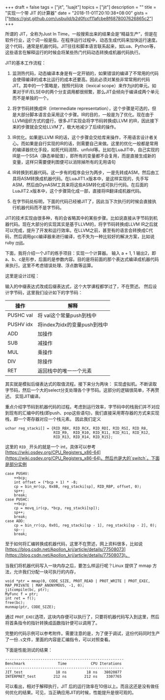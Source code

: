 +++
draft = false
tags = ["jit", "luajit"]
topics = ["jit"]
description = ""
title = "实现一个带 JIT 的计算器"
date = "2018-11-01T20:10:38+08:00"
gists = ["https://gist.github.com/usbuild/b2d0fccf11afcbe8f6878007626865c2"]
+++

所谓的 JIT，全称为Just In Time，一般搜索出来的结果会是“精益生产”，但是在软件行业，这个词一般是指，在程序运行过程中，动态生成代码来加快运行速度。这个代码，通常是机器代码。JIT往往和脚本语言联系起来，如Lua、Python等，这些语言在解释运行的时候会将某些热门代码动态转换成机器代码执行。

JIT的基本工作流程：

1. 监测热代码，动态编译本身是有一定开销的，如果错误的编译了不常用的代码会使得编译的成本比运行的成本还要高。因此必须对某些非常常用的代码JIT。其中的一个策略是，按照代码块（lexical scope）来作为jit的单元。如果对于IF/ELSE中的两个分支调用都很频繁，那么JIT会倾向于编译成两个单元而不是单独的一个。

2. 将字节码转换成IR（intermediate representation），这个步骤是可选的，但是大部分脚本语言会采用这个步骤。IR的目的，一般是为了优化。现在由于LLVM组织方式的盛行，很多JIT实现会将字节码转换成LLVM 的IR，因此接下来的步骤就会交给LLVM了，极大地减少了后续的操作。

3. IR优化。如果是LLVM IR的话，这个步骤会交给库来操作，不用语言设计者关心。而如果是自行实现的IR的话，则需要自己来做。这里的优化一般都是常用的编译器优化手段，如死代码消除、unfold等。比如在LuaJIT中，自己实现的IR是一个SSA（静态单赋值），即所有的变量都不会复用，而是直接生成新的变量，这样只需要便利图便可以消除掉所有的无用语句

4. IR转换到机器代码。这一步有的程序会分为两步，一是先转成ASM，然后由工具将ASM转换成机器代码。在LuaJIT1.x版本中，是这样实现的，先手写ASM，然后由DynASM工具来将这些ASM转化成可执行代码。在后面的LuaJIT2.x版本中，这个步骤简化成一部，直接将IR翻译成机器代码。

5. 在字节码处标明，下面的代码已经被JIT了，因此当下次执行的时候会直接执行机器代码而不是字节码。

JIT的技术实现由很多种，有的会省略其中的某些步骤。比如说直接从字节码到机器代码。现在大部分的实现其实是基于LLVM的，将字节码转换成LLVM IR之后就可以完成，提升了开发和运行效率。在LLVM之前，甚至有的语言会转换成C代码，然后调用gcc编译器来进行编译，也不失为一种比较好的解决方案，比如说 ruby [mjit](https://blog.heroku.com/ruby-mjit)。

下面，我将介绍一个JIT的练手项目：实现一个计算器。
输入 a + 1, 1 输出2，即a、b、c是形参，后面的是参数内容。目的是将前面的那个表达式编译成机器代码来执行。这里不考虑错误处理、浮点数等运算。

这里是设计过程：

输入的中缀表达式改成后缀表达式，这个大学课程都学过了，不在赘述。
然后设计字节码，这里我们设计如下的字节码：


| 操作 | 解释 |
|---|---|
|PUSHC val | 将 val这个常量push到栈中|
|PUSHV idx| 将index为idx的变量push到栈中|
|ADD | 加操作|
|SUB | 减操作|
| MUL| 乘操作|
| DIV | 除操作 |
|RET | 返回栈中的唯一一个元素|

其实就是模拟后缀表达式的取值流程。接下来分为两块：
实现虚拟机。不断读取字节码，然后一个大的select分支处理各个字节码。这部分的逻辑很简单，不再赘述。
实现JIT编译。

重点介绍字节码到机器代码的过程。考虑到运行效率，字节码中的栈我们并不对应到现有的汇编中的栈(即push、pop这些语句)，我们直接采用寄存器的方式来实现栈，即一个寄存器对应一个栈元素。
因此我们定义
```
uchar reg_stacki[] = {RID_RBX, RID_RCX, RID_RDI, RID_RSI, RID_R8,
                      RID_R9,  RID_R10, RID_R11, RID_R11, RID_R12,
                      RID_R13, RID_R14, RID_R15};
```
这里的 `RID_` 开头的就是一个 int，具体可以参考 [https://wiki.osdev.org/CPU_Registers_x86-64](https://wiki.osdev.org/CPU_Registers_x86-64)。然后也是大的`switch`。下面是部分实例
```
case PUSHV:
    ++bcp;
    int offset = (*bcp + 1) * -8;
    cp = bin_mr(cp, 0x8B, reg_stacki[sp], RID_RBP, offset, 0);
    sp++;
    break;
case PUSHC:
    ++bcp;
    cp = movq_ir(cp, *bcp, reg_stacki[sp]);
    sp++;
    break;
case ADD:
    cp = bin_rr(cp, 0x01, reg_stacki[sp - 1], reg_stacki[sp - 2], 0);
    sp--;
    break;
```

至于如何将汇编转换成机器代码，这里不在赘述，网上资料很多，比如说 [https://blog.csdn.net/Apollon_krj/article/details/77508073](https://blog.csdn.net/Apollon_krj/article/details/77508073)。

当我们将机器代码写入一块内存之后，要怎么样运行呢？Linux 提供了 mmap 方法，允许我们分配一块可执行的内存，
```
void *ptr = mmap(0, CODE_SIZE, PROT_READ | PROT_WRITE | PROT_EXEC, MAP_PRIVATE | MAP_ANONYMOUS, -1, 0);
jitcompile(bc, ptr);
MyFunc f = ptr;
int ret = f();
free(bc);
munmap(ptr, CODE_SIZE);
```

通过 `PROT_EXEC`选项，这块内存便可以执行了，只要将机器代码写入到这里，然后将首条指令的指针转换成函数指针便可以调用了。

完整的代码示例可以参考附件。需要注意的是，为了便于调试，这份代码同时生产了一份`.s`文件，里面的内容是汇编指令，可以对照查看。

下面是性能测试的结果：
```
------------------------------------------------------
Benchmark               Time           CPU Iterations
------------------------------------------------------
JIT_test               18 ns         18 ns   38020877
INTERPRET_test        212 ns        212 ns    3307765
```

可以看出，相对于解释执行，JIT 后的运行效率在10倍以上。而且这还是没有做任何优化的结果。可见，当正确应用JIT的时候，性能提升是很可观的。
